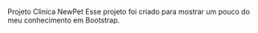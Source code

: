 Projeto Clinica NewPet
Esse projeto foi criado para mostrar um pouco do meu conhecimento em Bootstrap.

